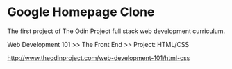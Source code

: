 # Google Homepage Clone

The first project of The Odin Project full stack web development curriculum.

Web Development 101 >> The Front End >> Project: HTML/CSS

http://www.theodinproject.com/web-development-101/html-css
